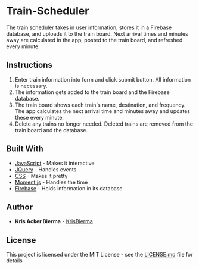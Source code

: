 # Train-Scheduler

The train scheduler takes in user information, stores it in a Firebase database, and uploads it to the train board. Next arrival times and minutes away are calculated in the app, posted to the train board, and refreshed every minute. 

## Instructions

1. Enter train information into form and click submit button. All information is necessary.
2. The information gets added to the train board and the Firebase database.
3. The train board shows each train's name, destination, and frequency. The app calculates the next arrival time and minutes away and updates these every minute.
3. Delete any trains no longer needed. Deleted trains are removed from the train board and the database.

## Built With

* [JavaScript](https://developer.mozilla.org/en-US/docs/Web/JavaScript) - Makes it interactive
* [JQuery](http://jquery.com/) - Handles events
* [CSS](https://developer.mozilla.org/en-US/docs/Web/CSS) - Makes it pretty
* [Moment.js](https://momentjs.com/) - Handles the time
* [Firebase](https://firebase.google.com/) - Holds information in its database

## Author

* **Kris Acker Bierma** - [KrisBierma](https://github.com/KrisBierma)

## License

This project is licensed under the MIT License - see the [LICENSE.md](LICENSE.md) file for details
